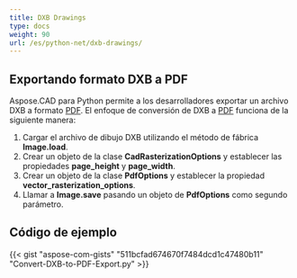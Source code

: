 ```yaml
---
title: DXB Drawings
type: docs
weight: 90
url: /es/python-net/dxb-drawings/
---
```


## **Exportando formato DXB a PDF**

Aspose.CAD para Python permite a los desarrolladores exportar un archivo DXB a formato [PDF](https://docs.fileformat.com/pdf/). El enfoque de conversión de DXB a [PDF](https://docs.fileformat.com/pdf/) funciona de la siguiente manera:

1. Cargar el archivo de dibujo DXB utilizando el método de fábrica **Image.load**.
1. Crear un objeto de la clase **CadRasterizationOptions** y establecer las propiedades **page_height** y **page_width**.
1. Crear un objeto de la clase **PdfOptions** y establecer la propiedad **vector_rasterization_options**.
1. Llamar a **Image.save** pasando un objeto de **PdfOptions** como segundo parámetro.

## Código de ejemplo

{{< gist "aspose-com-gists" "511bcfad674670f7484dcd1c47480b11" "Convert-DXB-to-PDF-Export.py" >}}
